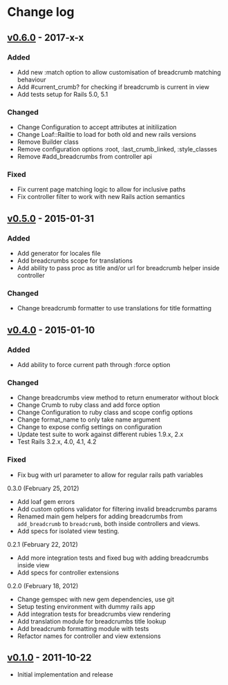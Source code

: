 # Change log

## [v0.6.0] - 2017-x-x

### Added
* Add new :match option to allow customisation of breadcrumb matching behaviour
* Add #current_crumb? for checking if breadcrumb is current in view
* Add tests setup for Rails 5.0, 5.1

### Changed
* Change Configuration to accept attributes at initilization
* Change Loaf::Railtie to load for both old and new rails versions
* Remove Builder class
* Remove configuration options :root, :last_crumb_linked, :style_classes
* Remove #add_breadcrumbs from controller api

### Fixed
* Fix current page matching logic to allow for inclusive paths
* Fix controller filter to work with new Rails action semantics

## [v0.5.0] - 2015-01-31

### Added
* Add generator for locales file
* Add breadcrumbs scope for translations
* Add ability to pass proc as title and/or url for breadcrumb helper inside controller

### Changed
* Change breadcrumb formatter to use translations for title formatting

## [v0.4.0] - 2015-01-10

### Added
* Add ability to force current path through :force option

### Changed
* Change breadcrumbs view method to return enumerator without block
* Change Crumb to ruby class and add force option
* Change Configuration to ruby class and scope config options
* Change format_name to only take name argument
* Change to expose config settings on configuration
* Update test suite to work against different rubies 1.9.x, 2.x
* Test Rails 3.2.x, 4.0, 4.1, 4.2

### Fixed
* Fix bug with url parameter to allow for regular rails path variables

0.3.0 (February 25, 2012)

* Add loaf gem errors
* Add custom options validator for filtering invalid breadcrumbs params
* Renamed main gem helpers for adding breadcrumbs from `add_breadcrumb` to
  `breadcrumb`, both inside controllers and views.
* Add specs for isolated view testing.

0.2.1 (February 22, 2012)

* Add more integration tests and fixed bug with adding breadcrumbs inside view
* Add specs for controller extensions

0.2.0 (February 18, 2012)

* Change gemspec with new gem dependencies, use git
* Setup testing environment with dummy rails app
* Add integration tests for breadcrumbs view rendering
* Add translation module for breadcrumbs title lookup
* Add breadcrumb formatting module with tests
* Refactor names for controller and view extensions

## [v0.1.0] - 2011-10-22

* Initial implementation and release

[v0.6.0]: https://github.com/piotrmurach/tty-spinner/compare/v0.5.0...v0.6.0
[v0.5.0]: https://github.com/piotrmurach/tty-spinner/compare/v0.4.0...v0.5.0
[v0.4.0]: https://github.com/piotrmurach/tty-spinner/compare/v0.3.0...v0.4.0
[v0.3.0]: https://github.com/piotrmurach/tty-spinner/compare/v0.2.1...v0.3.0
[v0.2.1]: https://github.com/piotrmurach/tty-spinner/compare/v0.2.0...v0.2.1
[v0.2.0]: https://github.com/piotrmurach/tty-spinner/compare/v0.1.0...v0.2.0
[v0.1.0]: https://github.com/piotrmurach/tty-spinner/compare/v0.1.0
